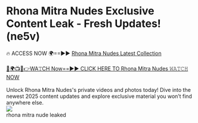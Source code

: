 # Rhona Mitra Nudes Exclusive Content Leak - Fresh Updates! (ne5v)

🔥 ACCESS NOW 🌍==►► <a href="https://tinyurl.com/2mz8nhtm" rel="nofollow">Rhona Mitra Nudes Latest Collection</a>
<br><br>
[🔴🌍📺📱👉WA𝚃CH Now==►► CLICK HERE TO Rhona Mitra Nudes 𝚆𝙰𝚃𝙲𝙷 NOW](https://tinyurl.com/2mz8nhtm)
<br><br>
Unlock Rhona Mitra Nudes's private videos and photos today! Dive into the newest 2025 content updates and explore exclusive material you won’t find anywhere else.
<br>
<a href="https://tinyurl.com/2mz8nhtm" rel="nofollow" data-target="animated-image.originalLink"><img src="https://camo.githubusercontent.com/8a4f000d20f83aca3bf7ec5f350d767afa0574a8a352519fd8cfa583a6f93a33/68747470733a2f2f692e696d6775722e636f6d2f644a486b345a712e676966" data-canonical-src="https://i.imgur.com/dJHk4Zq.gif" style="max-width: 100%; display: inline-block;" data-target="animated-image.originalImage"></a>
<br>
rhona mitra nude leaked